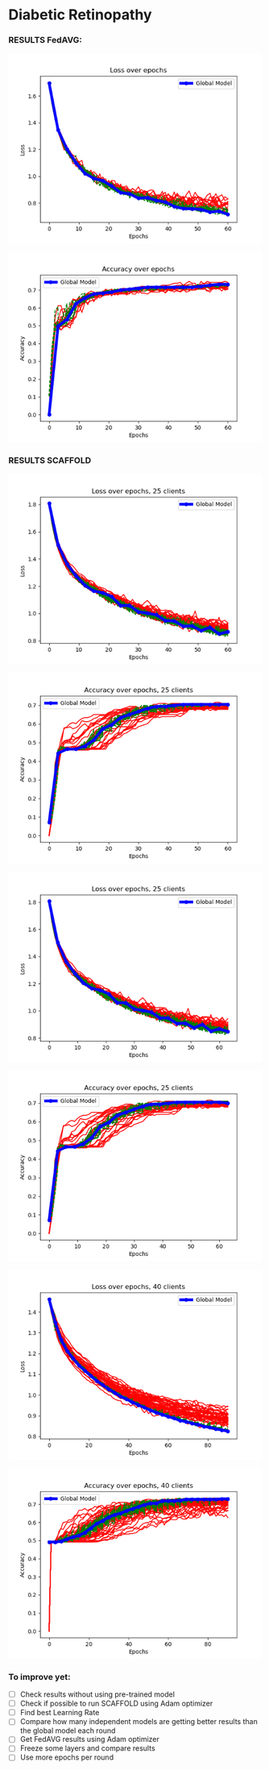 # Diabetic Retinopathy
### RESULTS FedAVG:
 
![Losses FedAVG](Losses_FedAVG.png)

![Accuracies FedAVG](Accuracies_FedAVG.png)

### RESULTS SCAFFOLD

![Losses SCAFFOLD](Losses_SCAFFOLD.png)

![Accuracies SCAFFOLD](Accuracies_SCAFFOLD.png)

![Losses SCAFFOLD 25 clients](Losses_SCAFFOLD_25_clients.png)

![Accuracies SCAFFOLD 25 clients](Accuracies_SCAFFOLD_25_clients.png)

![Losses SCAFFOLD 40 clients](Losses_SCAFFOLD_40_clients.png)

![Accuracies SCAFFOLD 40 clients](Accuracies_SCAFFOLD_40_clients.png)

### To improve yet:
- [ ] Check results without using pre-trained model
- [ ] Check if possible to run SCAFFOLD using Adam optimizer
- [ ] Find best Learning Rate
- [ ] Compare how many independent models are getting better results than the global model each round
- [ ] Get FedAVG results using Adam optimizer
- [ ] Freeze some layers and compare results
- [ ] Use more epochs per round